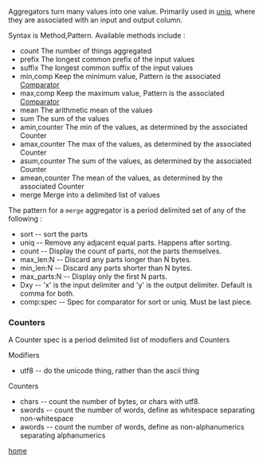 Aggregators turn many values into one value. Primarily used in [uniq](uniq.md), where they are associated with an input and output column.

Syntax is Method,Pattern. Available methods include :

* count         The number of things aggregated
* prefix        The longest common prefix of the input values
* suffix        The longest common suffix of the input values
* min,comp      Keep the minimum value, Pattern is the associated [Comparator](Comparator.md)
* max,comp      Keep the maximum value, Pattern is the associated [Comparator](Comparator.md)
* mean          The arithmetic mean of the values
* sum           The sum of the values
* amin,counter  The min of the values, as determined by the associated Counter
* amax,counter  The max of the values, as determined by the associated Counter
* asum,counter  The sum of the values, as determined by the associated Counter
* amean,counter The mean of the values, as determined by the associated Counter
* merge         Merge into a delimited list of values

The pattern for a `merge` aggregator is a period delimited set of any of the following :
* sort        --  sort the parts
* uniq        -- Remove any adjacent equal parts. Happens after sorting.
* count       -- Display the count of parts, not the parts themselves.
* max_len:N   -- Discard any parts longer than N bytes.
* min_len:N   -- Discard any parts shorter than N bytes.
* max_parts:N -- Display only the first N parts.
* Dxy         -- 'x' is the input delimiter and 'y' is the output delimiter. Default is comma for both.
* comp:spec   -- Spec for comparator for sort or uniq. Must be last piece.

### Counters

A Counter spec is a period delimited list of modofiers and Counters

Modifiers
 * utf8 -- do the unicode thing, rather than the ascii thing

Counters
 * chars -- count the number of bytes, or chars with utf8.
 * swords -- count the number of words, define as whitespace separating non-whitespace
 * awords -- count the number of words, define as non-alphanumerics separating alphanumerics

[home](README.md)
